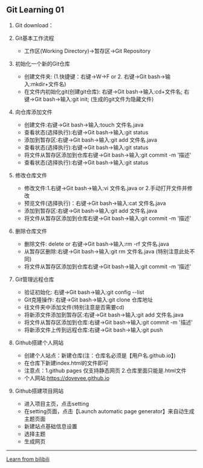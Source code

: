 ## Git Learning 01
1. Git download：

2. Git基本工作流程
    - 工作区(Working Directory)->暂存区->Git Repository
    
3. 初始化一个新的Git仓库
    - 创建文件夹: (1.快捷键：右键->W->F or 2. 右键->Git bash->输入:mkdir+文件名)
    - 在文件内初始化git(创建git仓库): 右键->Git bash->输入:cd+文件名; 右键->Git bash->输入:git init; (生成的git文件为隐藏文件)

4. 向仓库添加文件
    - 创建文件:右键->Git bash->输入:touch 文件名.java
    - 查看状态(选择执行):右键->Git bash->输入:git status
    - 添加到暂存区:右键->Git bash->输入:git add 文件名.java
    - 查看状态(选择执行):右键->Git bash->输入:git status
    - 将文件从暂存区添加到仓库右键->Git bash->输入:git commit -m '描述'
    - 查看状态(选择执行):右键->Git bash->输入:git status
    

5. 修改仓库文件
    - 修改文件:1.右键->Git bash->输入:vi 文件名.java or 2.手动打开文件并修改
    - 预览文件(选择执行)：右键->Git bash->输入:cat 文件名.java
    - 添加到暂存区:右键->Git bash->输入:git add 文件名.java
    - 将文件从暂存区添加到仓库右键->Git bash->输入:git commit -m '描述'
    

5. 删除仓库文件
    - 删除文件: delete or 右键->Git bash->输入:rm -rf 文件名.java
    - 从暂存区删除:右键->Git bash->输入:git rm 文件名.java  (特别注意此处不同)
    - 将文件从暂存区添加到仓库右键->Git bash->输入:git commit -m '描述'
    
6. Git管理远程仓库
    - 验证初始化: 右键->Git bash->输入:git config --list
    - Git克隆操作: 右键->Git bash->输入:git clone 仓库地址
    - 往文件夹中添加文件(特别注意是否需要cd)
    - 将新添文件添加到暂存区:右键->Git bash->输入:git add 文件名.java
    - 将文件从暂存区添加到仓库:右键->Git bash->输入:git commit -m '描述'
    - 将新添文件上传到远程仓库:右键->Git bash->输入:git push
    
7. Github搭建个人网站
    - 创建个人站点：新建仓库(注：仓库名必须是【用户名.github.io】)
    - 在仓库下新建index.html的文件即可
    - 注意点：1.github pages 仅支持静态网页
             2.仓库里面只能是.html文件
    - 个人网站:https://dovevee.github.io
    
8. Github搭建项目网站
    - 进入项目主页，点击setting
    - 在setting页面，点击【Launch automatic page generator】来自动生成主题页面
    - 新建站点基础信息设置
    - 选择主题
    - 生成网页
    
***
[Learn from bilibili](https://b23.tv/tFLKA5)

    
